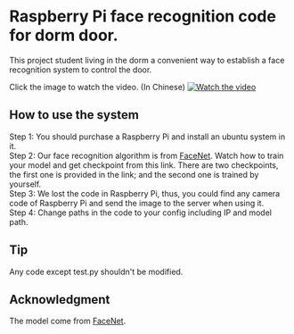 # Raspberry Pi face recognition code for dorm door.
This project student living in the dorm a convenient way to establish a face recognition system to control the door.

Click the image to watch the video. (In Chinese)
[![Watch the video](https://github.com/p0werHu/Face-Recognition-by-Raspberry-Pi/blob/master/image.jpg?raw=true)](https://www.youtube.com/watch?v=aTo2CXa4aSs&feature=youtu.be)

## How to use the system
Step 1: You should purchase a Raspberry Pi and install an ubuntu system in it.  
Step 2: Our face recognition algorithm is from [FaceNet](https://github.com/davidsandberg/facenet). Watch how to train your model and get checkpoint from this link. There are two checkpoints, the first one is provided in the link; and the second one is trained by yourself.  
Step 3: We lost the code in Raspberry Pi, thus, you could find any camera code of Raspberry Pi and send the image to the server when using it.  
Step 4: Change paths in the code to your config including IP and model path.  

## Tip
Any code except test.py shouldn't be modified.

## Acknowledgment
The model come from [FaceNet](https://github.com/davidsandberg/facenet).
